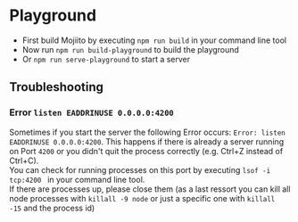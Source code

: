 # Playground

* First build Mojiito by executing `npm run build` in your command line tool
* Now run `npm run build-playground` to build the playground
* Or `npm run serve-playground` to start a server

## Troubleshooting

### Error `listen EADDRINUSE 0.0.0.0:4200`
Sometimes if you start the server the following Error occurs: `Error: listen EADDRINUSE 0.0.0.0:4200`.
This happens if there is already a server running on Port `4200` or you didn't quit the process correctly (e.g. Ctrl+Z instead of Ctrl+C).    
You can check for running processes on this port by executing `lsof -i tcp:4200 ` in your command line tool.    
If there are processes up, please close them (as a last ressort you can kill all node processes with `killall -9 node` 
or just a specific one with `killall -15` and the process id)